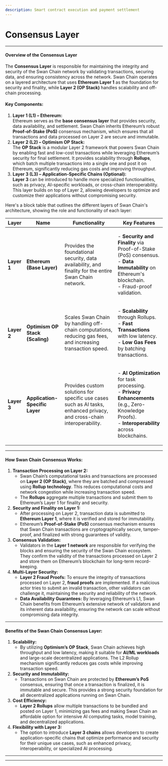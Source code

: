 ```yaml
---
description: Smart contract execution and payment settlement
---
```


# Consensus Layer

***

#### **Overview of the Consensus Layer**

The **Consensus Layer** is responsible for maintaining the integrity and security of the Swan Chain network by validating transactions, securing data, and ensuring consistency across the network. Swan Chain operates on a layered architecture that uses **Ethereum Layer 1** as the foundation for security and finality, while **Layer 2 (OP Stack)** handles scalability and off-chain processing.

#### **Key Components:**

1. **Layer 1 (L1) – Ethereum:**\
   Ethereum serves as the **base consensus layer** that provides security, data availability, and settlement. Swan Chain inherits Ethereum’s robust **Proof-of-Stake (PoS)** consensus mechanism, which ensures that all transactions and data processed on Layer 2 are secure and immutable.
2. **Layer 2 (L2) – Optimism OP Stack:**\
   The **OP Stack** is a modular Layer 2 framework that powers Swan Chain by enabling fast and low-cost transactions while leveraging Ethereum’s security for final settlement. It provides scalability through **Rollups**, which batch multiple transactions into a single one and post it on Ethereum, significantly reducing gas costs and improving throughput.
3. **Layer 3 (L3) – Application-Specific Chains (Optional):**\
   **Layer 3** can be introduced to handle more specialized functionalities, such as privacy, AI-specific workloads, or cross-chain interoperability. This layer builds on top of Layer 2, allowing developers to optimize and customize their applications without compromising security.

Here's a block table that outlines the different layers of Swan Chain's architecture, showing the role and functionality of each layer:

| **Layer**   | **Name**                        | **Functionality**                                                                                                      | **Key Features**                                                                                                                                                                                    |
| ----------- | ------------------------------- | ---------------------------------------------------------------------------------------------------------------------- | --------------------------------------------------------------------------------------------------------------------------------------------------------------------------------------------------- |
| **Layer 1** | **Ethereum (Base Layer)**       | Provides the foundational security, data availability, and finality for the entire Swan Chain network.                 | <p>- <strong>Security and Finality</strong> via Proof-of-Stake (PoS) consensus.<br>- <strong>Data Immutability</strong> on Ethereum's blockchain.<br>- Fraud-proof validation.</p>                  |
| **Layer 2** | **Optimism OP Stack (Scaling)** | Scales Swan Chain by handling off-chain computations, reducing gas fees, and increasing transaction speed.             | <p>- <strong>Scalability</strong> through Rollups.<br>- <strong>Fast Transactions</strong> with low latency.<br>- <strong>Low Gas Fees</strong> by batching transactions.</p>                       |
| **Layer 3** | **Application-Specific Layer**  | Provides custom solutions for specific use cases such as AI tasks, enhanced privacy, and cross-chain interoperability. | <p>- <strong>AI Optimization</strong> for task processing.<br>- <strong>Privacy Enhancements</strong> (e.g., Zero-Knowledge Proofs).<br>- <strong>Interoperability</strong> across blockchains.</p> |

***

#### **How Swan Chain Consensus Works:**

1. **Transaction Processing on Layer 2:**
   * Swan Chain’s computational tasks and transactions are processed on **Layer 2 (OP Stack)**, where they are batched and compressed using **Rollup technology**. This reduces computational costs and network congestion while increasing transaction speed.
   * The **Rollups** aggregate multiple transactions and submit them to Ethereum’s Layer 1 for finality and security.
2. **Security and Finality on Layer 1:**
   * After processing on Layer 2, transaction data is submitted to **Ethereum Layer 1**, where it is verified and stored for immutability.
   * Ethereum’s **Proof-of-Stake (PoS)** consensus mechanism ensures that Swan Chain transactions are cryptographically secure, tamper-proof, and finalized with strong guarantees of validity.
3. **Consensus Validation:**
   * Validators in the **Layer 1 network** are responsible for verifying the blocks and ensuring the security of the Swan Chain ecosystem. They confirm the validity of the transactions processed on Layer 2 and store them on Ethereum’s blockchain for long-term record-keeping.
4. **Multi-Layer Security:**
   * **Layer 2 Fraud Proofs:** To ensure the integrity of transactions processed on Layer 2, **fraud proofs** are implemented. If a malicious actor tries to submit an invalid transaction, other validators can challenge it, maintaining the security and reliability of the network.
   * **Data Availability Guarantees:** By leveraging Ethereum’s L1, Swan Chain benefits from Ethereum’s extensive network of validators and its inherent data availability, ensuring the network can scale without compromising data integrity.

***

#### **Benefits of the Swan Chain Consensus Layer:**

1. **Scalability:**
   * By utilizing **Optimism’s OP Stack**, Swan Chain achieves high throughput and low latency, making it suitable for **AI/ML workloads** and large-scale decentralized applications. The L2 Rollup mechanism significantly reduces gas costs while improving transaction speed.
2. **Security and Immutability:**
   * Transactions on Swan Chain are protected by **Ethereum’s PoS** consensus, ensuring that once a transaction is finalized, it is immutable and secure. This provides a strong security foundation for all decentralized applications running on Swan Chain.
3. **Cost Efficiency:**
   * **Layer 2 Rollups** allow multiple transactions to be bundled and posted on Layer 1, minimizing gas fees and making Swan Chain an affordable option for intensive AI computing tasks, model training, and decentralized applications.
4. **Flexibility with Layer 3:**
   * The option to introduce **Layer 3 chains** allows developers to create application-specific chains that optimize performance and security for their unique use cases, such as enhanced privacy, interoperability, or specialized AI processing.

***

***
